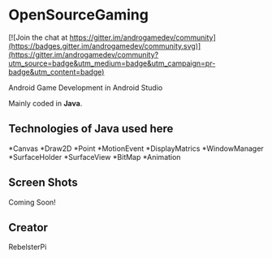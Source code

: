 # OpenSourceGaming

[![Join the chat at https://gitter.im/androgamedev/community](https://badges.gitter.im/androgamedev/community.svg)](https://gitter.im/androgamedev/community?utm_source=badge&utm_medium=badge&utm_campaign=pr-badge&utm_content=badge)

Android Game Development in Android Studio

Mainly coded in **Java**. 

## Technologies of Java used here 

*Canvas
*Draw2D
*Point 
*MotionEvent 
*DisplayMatrics
*WindowManager
*SurfaceHolder
*SurfaceView
*BitMap
*Animation

## Screen Shots

Coming Soon!

## Creator 
 
 RebelsterPi


